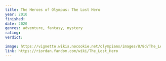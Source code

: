 ```yaml
---
title: The Heroes of Olympus: The Lost Hero
year: 2010
finished:
date: 2020
genres: adventure, fantasy, mystery
rating:
verdict:

image: https://vignette.wikia.nocookie.net/olympians/images/8/8d/The_Lost_Hero.jpg/revision/latest?cb=20151117024147
link: https://riordan.fandom.com/wiki/The_Lost_Hero
---
```


